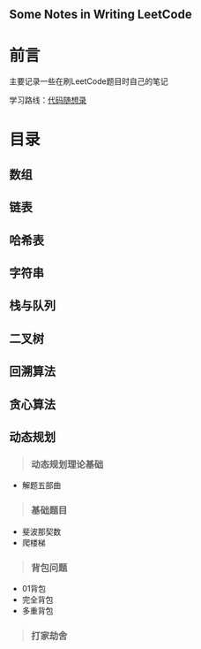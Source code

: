 ## Some Notes in Writing LeetCode

# 前言

主要记录一些在刷LeetCode题目时自己的笔记

学习路线：[代码随想录](www.programmercarl.com)



# 目录

## 数组

## 链表

## 哈希表

## 字符串

## 栈与队列

## 二叉树

## 回溯算法

## 贪心算法

## 动态规划
> ### 动态规划理论基础
- 解题五部曲
> ### 基础题目
- 斐波那契数
- 爬楼梯
> ### 背包问题
* 01背包
* 完全背包
* 多重背包 
> ### 打家劫舍







